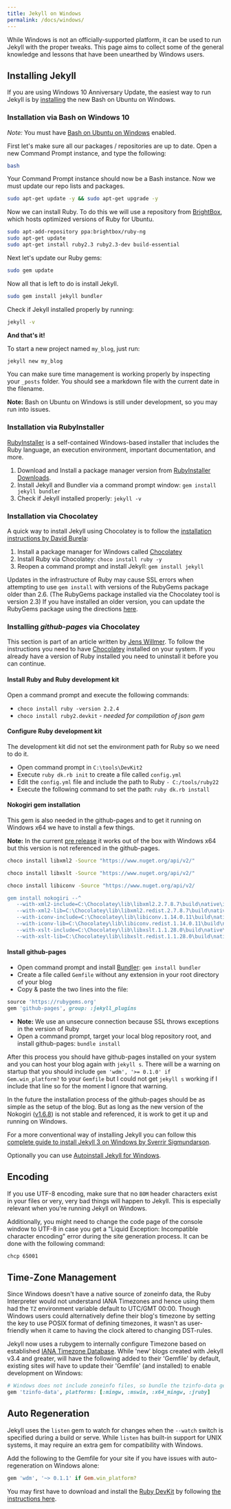 ```yaml
---
title: Jekyll on Windows
permalink: /docs/windows/
---
```


While Windows is not an officially-supported platform, it can be used to run Jekyll with the proper tweaks. This page aims to collect some of the general knowledge and lessons that have been unearthed by Windows users.


## Installing Jekyll

If you are using Windows 10 Anniversary Update, the easiest way to run Jekyll is by [installing][WSL-Guide] the new Bash on Ubuntu on Windows.


### Installation via Bash on Windows 10

*Note:* You must have [Bash on Ubuntu on Windows][BASH-WSL] enabled.

First let's make sure all our packages / repositories are up to date. Open a new Command Prompt instance, and type the following:

```sh
bash
```
Your Command Prompt instance should now be a Bash instance. Now we must update our repo lists and packages.

```sh
sudo apt-get update -y && sudo apt-get upgrade -y
```
Now we can install Ruby. To do this we will use a repository from [BrightBox](https://www.brightbox.com/docs/ruby/ubuntu/), which hosts optimized versions of Ruby for Ubuntu.

```sh
sudo apt-add-repository ppa:brightbox/ruby-ng
sudo apt-get update
sudo apt-get install ruby2.3 ruby2.3-dev build-essential
```

Next let's update our Ruby gems:

```sh
sudo gem update
```

Now all that is left to do is install Jekyll.

```sh
sudo gem install jekyll bundler
```

Check if Jekyll installed properly by running:

```sh
jekyll -v
```

**And that's it!**

To start a new project named `my_blog`, just run:

```sh
jekyll new my_blog
```

You can make sure time management is working properly by inspecting your `_posts` folder. You should see a markdown file with the current date in the filename.

**Note:** Bash on Ubuntu on Windows is still under development, so you may run into issues.


[WSL-Guide]: https://msdn.microsoft.com/en-us/commandline/wsl/install_guide
[BASH-WSL]: https://msdn.microsoft.com/en-us/commandline/wsl/about


### Installation via RubyInstaller

[RubyInstaller][] is a self-contained Windows-based installer that includes the Ruby language, an execution environment, important documentation, and more.

1. Download and Install a package manager version from [RubyInstaller Downloads][RubyInstaller-downloads].
2. Install Jekyll and Bundler via a command prompt window: `gem install jekyll bundler`
3. Check if Jekyll installed properly: `jekyll -v`

[RubyInstaller]: https://rubyinstaller.org/
[RubyInstaller-downloads]: https://rubyinstaller.org/downloads/


### Installation via Chocolatey

A quick way to install Jekyll using Chocolatey is to follow the [installation instructions by David Burela](https://davidburela.wordpress.com/2015/11/28/easily-install-jekyll-on-windows-with-3-command-prompt-entries-and-chocolatey/):

 1. Install a package manager for Windows called [Chocolatey][]
 2. Install Ruby via Chocolatey: `choco install ruby -y`
 3. Reopen a command prompt and install Jekyll: `gem install jekyll`

Updates in the infrastructure of Ruby may cause SSL errors when attempting to use `gem install` with versions of the RubyGems package older than 2.6. (The RubyGems package installed via the Chocolatey tool is version 2.3) If you have installed an older version, you can update the RubyGems package using the directions [here][ssl-certificate-update].

[ssl-certificate-update]: http://guides.rubygems.org/ssl-certificate-update/#installing-using-update-packages


### Installing *github-pages* via Chocolatey

This section is part of an article written by [Jens Willmer][jwillmerPost]. To follow the instructions you need to have [Chocolatey][] installed on your system. If you already have a version of Ruby installed you need to uninstall it before you can continue.


#### Install Ruby and Ruby development kit

Open a command prompt and execute the following commands:

 * `choco install ruby -version 2.2.4`
 * `choco install ruby2.devkit` - _needed for compilation of json gem_


#### Configure Ruby development kit

The development kit did not set the environment path for Ruby so we need to do it.

 * Open command prompt in `C:\tools\DevKit2`
 * Execute `ruby dk.rb init` to create a file called `config.yml`
 * Edit the `config.yml` file and include the path to Ruby `- C:/tools/ruby22`
 * Execute the following command to set the path: `ruby dk.rb install`


#### Nokogiri gem installation

This gem is also needed in the github-pages and to get it running on Windows x64 we have to install a few things.

**Note:** In the current [pre release][nokogiriFails] it works out of the box with Windows x64 but this version is not referenced in the github-pages.

```sh
choco install libxml2 -Source "https://www.nuget.org/api/v2/"

choco install libxslt -Source "https://www.nuget.org/api/v2/"

choco install libiconv -Source "https://www.nuget.org/api/v2/

gem install nokogiri --^
   --with-xml2-include=C:\Chocolatey\lib\libxml2.2.7.8.7\build\native\include^
   --with-xml2-lib=C:\Chocolatey\lib\libxml2.redist.2.7.8.7\build\native\bin\v110\x64\Release\dynamic\cdecl^
   --with-iconv-include=C:\Chocolatey\lib\libiconv.1.14.0.11\build\native\include^
   --with-iconv-lib=C:\Chocolatey\lib\libiconv.redist.1.14.0.11\build\native\bin\v110\x64\Release\dynamic\cdecl^
   --with-xslt-include=C:\Chocolatey\lib\libxslt.1.1.28.0\build\native\include^
   --with-xslt-lib=C:\Chocolatey\lib\libxslt.redist.1.1.28.0\build\native\bin\v110\x64\Release\dynamic
```

#### Install github-pages

  * Open command prompt and install [Bundler][]: `gem install bundler`
  * Create a file called `Gemfile` without any extension in your root directory of your blog
  * Copy & paste the two lines into the file:


```ruby
source 'https://rubygems.org'
gem 'github-pages', group: :jekyll_plugins
```

 * **Note:** We use an unsecure connection because SSL throws exceptions in the version of Ruby
 * Open a command prompt, target your local blog repository root, and install github-pages: `bundle install`


After this process you should have github-pages installed on your system and you can host your blog again with `jekyll s`.
There will be a warning on startup that you should include `gem 'wdm', '>= 0.1.0' if Gem.win_platform?` to your `Gemfile` but I could not get `jekyll s` working if I include that line so for the moment I ignore that warning.

In the future the installation process of the github-pages should be as simple as the setup of the blog. But as long as the new version of the Nokogiri ([v1.6.8][nokogiriReleases]) is not stable and referenced, it is work to get it up and running on Windows.

[jwillmerPost]: https://jwillmer.de/blog/tutorial/how-to-install-jekyll-and-pages-gem-on-windows-10-x46 "Installation instructions by Jens Willmer"
[Chocolatey]: https://chocolatey.org/install "Package manager for Windows"
[nokogiriFails]: https://github.com/sparklemotion/nokogiri/issues/1456#issuecomment-206481794 "Nokogiri fails to install on Ruby 2.3 for Windows"
[Bundler]: http://bundler.io/ "Ruby Dependencie Manager"
[nokogiriReleases]: https://github.com/sparklemotion/nokogiri/releases "Nokogiri Releases"

For a more conventional way of installing Jekyll you can follow this [complete guide to install Jekyll 3 on Windows by Sverrir Sigmundarson][windows-installjekyll3].

Optionally you can use [Autoinstall Jekyll for Windows][fastjekyll-autoinstall].

[windows-installjekyll3]: https://labs.sverrirs.com/jekyll/
[fastjekyll-autoinstall]: https://github.com/KeJunMao/fastjekyll#autoinstall-jekyll-for-windows


## Encoding

If you use UTF-8 encoding, make sure that no `BOM` header characters exist in your files or very, very bad things will happen to
Jekyll. This is especially relevant when you're running Jekyll on Windows.

Additionally, you might need to change the code page of the console window to UTF-8 in case you get a "Liquid Exception: Incompatible character encoding" error during the site generation process. It can be done with the following command:

```sh
chcp 65001
```


## Time-Zone Management

Since Windows doesn't have a native source of zoneinfo data, the Ruby Interpreter would not understand IANA Timezones and hence using them had the `TZ` environment variable default to UTC/GMT 00:00.
Though Windows users could alternatively define their blog's timezone by setting the key to use POSIX format of defining timezones, it wasn't as user-friendly when it came to having the clock altered to changing DST-rules.

Jekyll now uses a rubygem to internally configure Timezone based on established [IANA Timezone Database][IANA-database].
While 'new' blogs created with Jekyll v3.4 and greater, will have the following added to their 'Gemfile' by default, existing sites *will* have to update their 'Gemfile' (and installed) to enable development on Windows:

```ruby
# Windows does not include zoneinfo files, so bundle the tzinfo-data gem
gem 'tzinfo-data', platforms: [:mingw, :mswin, :x64_mingw, :jruby]
```

[IANA-database]: https://en.wikipedia.org/wiki/List_of_tz_database_time_zones


## Auto Regeneration

Jekyll uses the `listen` gem to watch for changes when the `--watch` switch is specified during a build or serve. While `listen` has built-in support for UNIX systems, it may require an extra gem for compatibility with Windows.

Add the following to the Gemfile for your site if you have issues with auto-regeneration on Windows alone:

```ruby
gem 'wdm', '~> 0.1.1' if Gem.win_platform?
```

You may first have to download and install the [Ruby DevKit](https://rubyinstaller.org/downloads/) by following [the instructions here](https://github.com/oneclick/rubyinstaller/wiki/Development-Kit).

